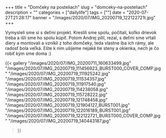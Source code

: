 +++
title = "Domčeky na posteliach"
slug = "domceky-na-posteliach"
description = ""
categories = ["dailylife"]
tags = [""]
date = "2020-07-27T21:28:17"
banner = "/images/2020/07/IMG_20200719_122122721t.jpg"
+++

Vymysleli sme si s deťmi projekt. Kreslili sme spolu, počítali, koľko drievok treba a išli sme ho spolu kúpiť. Potom Andrej pílil, rezal, s deťmi sme vŕtali diery a montovali a vznikli z toho domčeky, teda vlastne iba ich rámy, ale radosť bola veľká. Ešte k nim ušijeme nejaké tie steny a okienka, nech je čo robiť kým sme doma :)


{{< gallery
  "/images/2020/07/IMG_20200711_160633499.jpg"
  "/images/2020/07/IMG_20200719_111456923_BURST000_COVER_COMP.jpg"
  "/images/2020/07/IMG_20200719_111925242.jpg"
  "/images/2020/07/IMG_20200719_111534357.jpg"
  "/images/2020/07/IMG_20200719_111917540.jpg"
  "/images/2020/07/IMG_20200719_114238058.jpg"
  "/images/2020/07/IMG_20200719_115728222.jpg"
  "/images/2020/07/IMG_20200719_121748458.jpg"
  "/images/2020/07/IMG_20200719_121904127_BURST001.jpg"
  "/images/2020/07/IMG_20200719_122016189_BURST001.jpg"
  "/images/2020/07/IMG_20200719_122122721_BURST000_COVER_COMP.jpg"
  "/images/2020/07/IMG_20200719_140443187.jpg"
>}}

